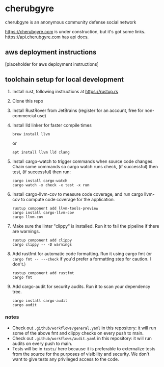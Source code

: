 # cherubgyre
cherubgyre is an anonymous community defense social network

https://cherubgyre.com is under construction, but it's got some links.
https://api.cherubgyre.com has api docs.

## aws deployment instructions
[placeholder for aws deployment instructions]

## toolchain setup for local development
1. Install rust, following instructions at https://rustup.rs
2. Clone this repo
3. Install RustRover from JetBrains (register for an account, free for non-commercial use)
4. Install lld linker for faster compile times
    ```
    brew install llvm
    ```
    or
    ```
    apt install llvm lld clang
    ```
    
5. Install cargo-watch to trigger commands when source code changes. Chain some commands so cargo watch runs check, (if successful) then test, (if successful) then run:
    ```
    cargo install cargo-watch
    cargo watch -x check -x test -x run
    ```
    
6. Install cargo-llvm-cov to measure code coverage, and run cargo llvm-cov to compute code coverage for the application.
   ```
   rustup component add llvm-tools-preview
   cargo install cargo-llvm-cov
   cargo llvm-cov
   ```
   
7. Make sure the linter "clippy" is installed. Run it to fail the pipeline if there are warnings.
   ```
   rustup component add clippy
   cargo clippy -- -D warnings
   ```
   
8. Add rustfmt for automatic code formatting. Run it using cargo fmt (or `cargo fmt -- ---check` if you'd prefer a formatting step for caution. I don't.)
   ```
   rustup component add rustfmt
   cargo fmt
   ```
   
9. Add cargo-audit for security audits. Run it to scan your dependency tree.
   ```
   cargo install cargo-audit
   cargo audit
   ```

### notes
- Check out `.github/workflows/general.yaml` in this repository: it will run some of the above fmt and clippy checks on every push to main.
- Check out `.github/workflows/audit.yaml` in this repository: it will run audits on every push to main.
- Tests will be in `tests/` here because it is preferable to externalize tests from the source for the purposes of visibility and security. We don't want to give tests any privileged access to the code.
